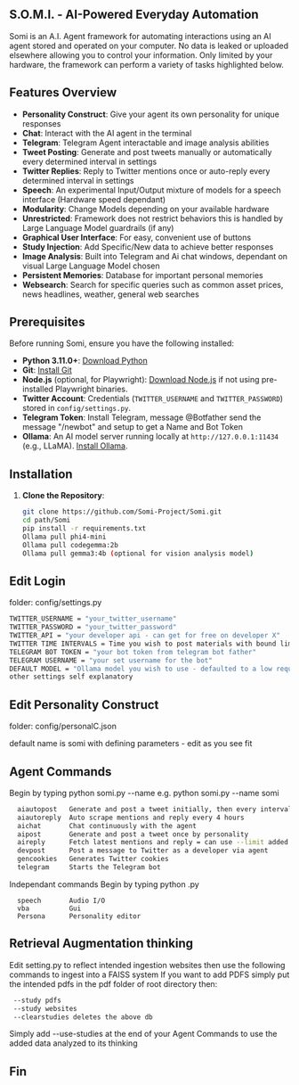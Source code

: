 ## S.O.M.I. - AI-Powered Everyday Automation

Somi is an A.I. Agent framework for automating interactions using an AI agent stored and operated on your computer. No data is leaked or uploaded elsewhere allowing you to control your information. Only limited by your hardware, the framework can perform a variety of tasks highlighted below. 

## Features Overview
- **Personality Construct**: Give your agent its own personality for unique responses
- **Chat**: Interact with the AI agent in the terminal
- **Telegram**: Telegram Agent interactable and image analysis abilities
- **Tweet Posting**: Generate and post tweets manually or automatically every determined interval in settings
- **Twitter Replies**: Reply to Twitter mentions once or auto-reply every determined interval in settings
- **Speech**: An experimental Input/Output mixture of models for a speech interface (Hardware speed dependant)
- **Modularity**: Change Models depending on your available hardware
- **Unrestricted**: Framework does not restrict behaviors this is handled by Large Language Model guardrails (if any)
- **Graphical User Interface**: For easy, convenient use of buttons
- **Study Injection**: Add Specific/New data to achieve better responses
- **Image Analysis**: Built into Telegram and Ai chat windows, dependant on visual Large Language Model chosen
- **Persistent Memories**: Database for important personal memories
- **Websearch**: Search for specific queries such as common asset prices, news headlines, weather, general web searches

## Prerequisites
Before running Somi, ensure you have the following installed:
- **Python 3.11.0+**: [Download Python](https://www.python.org/downloads/release/python-3110/)
- **Git**: [Install Git](https://git-scm.com/downloads)
- **Node.js** (optional, for Playwright): [Download Node.js](https://nodejs.org/) if not using pre-installed Playwright binaries.
- **Twitter Account**: Credentials (`TWITTER_USERNAME` and `TWITTER_PASSWORD`) stored in `config/settings.py`.
- **Telegram Token**: Install Telegram, message @Botfather send the message "/newbot" and setup to get a Name and Bot Token
- **Ollama**: An AI model server running locally at `http://127.0.0.1:11434` (e.g., LLaMA). [Install Ollama](https://ollama.ai/).

## Installation
1. **Clone the Repository**:
   ```bash
   git clone https://github.com/Somi-Project/Somi.git
   cd path/Somi
   pip install -r requirements.txt
   Ollama pull phi4-mini
   Ollama pull codegemma:2b
   Ollama pull gemma3:4b (optional for vision analysis model)
   ```

## Edit Login
folder: config/settings.py
```bash
TWITTER_USERNAME = "your_twitter_username"
TWITTER_PASSWORD = "your_twitter_password"
TWITTER_API = "your developer api - can get for free on developer X"
TWITTER TIME INTERVALS = Time you wish to post materials with bound limits for organic activity
TELEGRAM BOT TOKEN = "your bot token from telegram bot father"
TELEGRAM USERNAME = "your set username for the bot"
DEFAULT MODEL = "Ollama model you wish to use - defaulted to a low requirement model"
other settings self explanatory 
```

## Edit Personality Construct
folder: config/personalC.json

default name is somi with defining parameters - edit as you see fit

## Agent Commands 
Begin by typing python somi.py <command> --name <agent name>
e.g. python somi.py <command> --name somi
```bash
  aiautopost   Generate and post a tweet initially, then every interval +/-bound minutes...
  aiautoreply  Auto scrape mentions and reply every 4 hours
  aichat       Chat continuously with the agent
  aipost       Generate and post a tweet once by personality
  aireply      Fetch latest mentions and reply = can use --limit added parameter
  devpost      Post a message to Twitter as a developer via agent
  gencookies   Generates Twitter cookies 
  telegram     Starts the Telegram bot
```

Independant commands
Begin by typing python <insertscriptname>.py
```base
  speech       Audio I/O
  vba          Gui
  Persona      Personality editor
```

## Retrieval Augmentation thinking 
Edit setting.py to reflect intended ingestion websites then use the following commands to ingest into a FAISS system
If you want to add PDFS simply put the intended pdfs in the pdf folder of root directory then:
```bash
 --study pdfs
 --study websites
 --clearstudies deletes the above db
 ```
 Simply add --use-studies at the end of your Agent Commands to use the added data analyzed to its thinking
## Fin
